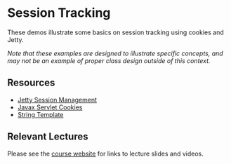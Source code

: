 Session Tracking
=================================================

These demos illustrate some basics on session tracking using cookies and Jetty. 

*Note that these examples are designed to illustrate specific concepts, and may not be an example of proper class design outside of this context.*

## Resources ##

- [Jetty Session Management](http://www.eclipse.org/jetty/documentation/current/session-management.html)
- [Javax Servlet Cookies](http://docs.oracle.com/javaee/7/api/javax/servlet/http/Cookie.html)
- [String Template](http://www.stringtemplate.org/)

## Relevant Lectures ##

Please see the [course website](http://cs212.cs.usfca.edu) for links to lecture slides and videos.

